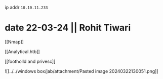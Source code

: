 ip addr `10.10.11.233`

# date 22-03-24 || Rohit Tiwari

[[Nmap]]

[[Analytical.htb]]

[[footholld and privesc]]

![[../../windows box/jab/attachment/Pasted image 20240322130051.png]]

